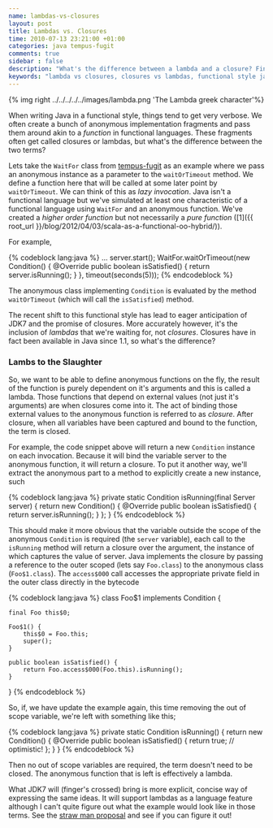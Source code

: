 ```yaml
---
name: lambdas-vs-closures
layout: post
title: Lambdas vs. Closures
time: 2010-07-13 23:21:00 +01:00
categories: java tempus-fugit
comments: true
sidebar : false
description: "What's the difference between a lambda and a closure? Find out here!"
keywords: "lambda vs closures, closures vs lambdas, functional style java, higher order functions, pure functions"
---
```


{% img right ../../../../../images/lambda.png 'The Lambda greek character'%}

When writing Java in a functional style, things tend to get very verbose. We often create a bunch of anonymous implementation fragments and pass them around akin to a _function_ in functional languages. These fragments often get called closures or lambdas, but what's the difference between the two terms?

<!-- more -->

Lets take the `WaitFor` class from [tempus-fugit](http://tempusfugitlibrary.org/) as an example where we pass an anonymous instance as a parameter to the `waitOrTimeout` method. We define a function here that will be called at some later point by `waitOrTimeout`. We can think of this as _lazy invocation_. Java isn't a functional language but we've simulated at least one characteristic of a functional language using `WaitFor` and an anonymous function. We've created a _higher order function_ but not necessarily a _pure function_ ([1]({{ root_url }}/blog/2012/04/03/scala-as-a-functional-oo-hybrid/)).

For example,
  
{% codeblock lang:java %}
...
server.start();
WaitFor.waitOrTimeout(new Condition() {
   @Override
   public boolean isSatisfied() {
      return server.isRunning();
   }
}, timeout(seconds(5)));
{% endcodeblock %}


The anonymous class implementing `Condition` is evaluated by the method `waitOrTimeout` (which will call the `isSatisfied`) method.

The recent shift to this functional style has lead to eager anticipation of JDK7 and the promise of closures. More accurately however, it's the inclusion of _lambdas_ that we're waiting for, not _closures_. Closures have in fact been available in Java since 1.1, so what's the difference?


### Lambs to the Slaughter

So, we want to be able to define anonymous functions on the fly, the result of the function is purely dependent on it's arguments and this is called a lambda. Those functions that depend on external values (not just it's arguments) are when closures come into it. The act of binding those external values to the anonymous function is referred to as _closure_. After closure, when all variables have been captured and bound to the function, the term is closed.

  
For example, the code snippet above will return a new `Condition` instance on each invocation. Because it will bind the variable server to the anonymous function, it will return a closure. To put it another way, we'll extract the anonymous part to a method to explicitly create a new instance, such

  
{% codeblock lang:java %}
private static Condition isRunning(final Server server) {
   return new Condition() {
      @Override
      public boolean isSatisfied() {
         return server.isRunning();
      }
   };
}
{% endcodeblock %}

This should make it more obvious that the variable outside the scope of the anonymous `Condition` is required (the `server` variable), each call to the `isRunning` method will return a closure over the argument, the instance of which captures the value of server. Java implements the closure by passing a reference to the outer scoped (lets say `Foo.class`) to the anonymous class (`Foo$1.class`). The `access$000` call accesses the appropriate private field in the outer class directly in the bytecode

  
{% codeblock lang:java %}
class Foo$1 implements Condition {

    final Foo this$0;

    Foo$1() {
        this$0 = Foo.this;
        super();
    }

    public boolean isSatisfied() {
        return Foo.access$000(Foo.this).isRunning();
    }
}
{% endcodeblock %}


  
So, if, we have update the example again, this time removing the out of scope variable, we're left with something like this;

{% codeblock lang:java %}
private static Condition isRunning() {
   return new Condition() {
      @Override
      public boolean isSatisfied() {
         return true; // optimistic!
      };
   }
}
{% endcodeblock %}


Then no out of scope variables are required, the term doesn't need to be closed. The anonymous function that is left is effectively a lambda.

  
What JDK7 will (finger's crossed) bring is more explicit, concise way of expressing the same ideas. It will support lambdas as a language feature although I can't quite figure out what the example would look like in those terms. See the [straw man proposal](http://cr.openjdk.java.net/%7Emr/lambda/straw-man/) and see if you can figure it out!





